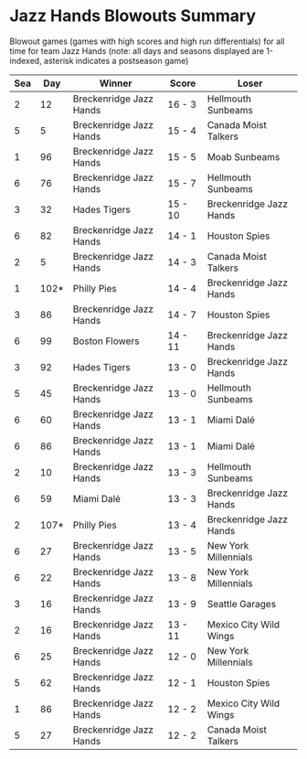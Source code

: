 # Jazz Hands Blowouts Summary



Blowout games (games with high scores and high run differentials) for all time for team Jazz Hands (note: all days and seasons displayed are 1-indexed, asterisk indicates a postseason game)


| Sea | Day | Winner | Score | Loser | 
| ------ |------ |------ |------ |------ |
| 2 | 12 | Breckenridge Jazz Hands | 16 - 3 | Hellmouth Sunbeams | 
| 5 | 5 | Breckenridge Jazz Hands | 15 - 4 | Canada Moist Talkers | 
| 1 | 96 | Breckenridge Jazz Hands | 15 - 5 | Moab Sunbeams | 
| 6 | 76 | Breckenridge Jazz Hands | 15 - 7 | Hellmouth Sunbeams | 
| 3 | 32 | Hades Tigers | 15 - 10 | Breckenridge Jazz Hands | 
| 6 | 82 | Breckenridge Jazz Hands | 14 - 1 | Houston Spies | 
| 2 | 5 | Breckenridge Jazz Hands | 14 - 3 | Canada Moist Talkers | 
| 1 | 102* | Philly Pies | 14 - 4 | Breckenridge Jazz Hands | 
| 3 | 86 | Breckenridge Jazz Hands | 14 - 7 | Houston Spies | 
| 6 | 99 | Boston Flowers | 14 - 11 | Breckenridge Jazz Hands | 
| 3 | 92 | Hades Tigers | 13 - 0 | Breckenridge Jazz Hands | 
| 5 | 45 | Breckenridge Jazz Hands | 13 - 0 | Hellmouth Sunbeams | 
| 6 | 60 | Breckenridge Jazz Hands | 13 - 1 | Miami Dalé | 
| 6 | 86 | Breckenridge Jazz Hands | 13 - 1 | Miami Dalé | 
| 2 | 10 | Breckenridge Jazz Hands | 13 - 3 | Hellmouth Sunbeams | 
| 6 | 59 | Miami Dalé | 13 - 3 | Breckenridge Jazz Hands | 
| 2 | 107* | Philly Pies | 13 - 4 | Breckenridge Jazz Hands | 
| 6 | 27 | Breckenridge Jazz Hands | 13 - 5 | New York Millennials | 
| 6 | 22 | Breckenridge Jazz Hands | 13 - 8 | New York Millennials | 
| 3 | 16 | Breckenridge Jazz Hands | 13 - 9 | Seattle Garages | 
| 2 | 16 | Breckenridge Jazz Hands | 13 - 11 | Mexico City Wild Wings | 
| 6 | 25 | Breckenridge Jazz Hands | 12 - 0 | New York Millennials | 
| 5 | 62 | Breckenridge Jazz Hands | 12 - 1 | Houston Spies | 
| 1 | 86 | Breckenridge Jazz Hands | 12 - 2 | Mexico City Wild Wings | 
| 5 | 27 | Breckenridge Jazz Hands | 12 - 2 | Canada Moist Talkers | 


